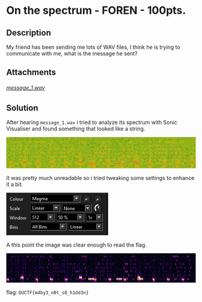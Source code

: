 # On the spectrum - FOREN - 100pts.
## Description
My friend has been sending me lots of WAV files, I think he is trying to communicate with me, what is the message he sent?

## Attachments
###### [message_1.wav](message_1.wav)

## Solution

After hearing `message_1.wav` i tried to analyze its spectrum with Sonic Visualiser and found something that looked like a string.

![Unreadable_flag](imgs/unreadable.png)

It was pretty much unreadable so i tried tweaking some settings to enhance it a bit.

![settings](imgs/settings.png)

A this point the image was clear enough to read the flag.

![flag](imgs/flag.png)

flag: `DUCTF{m4by3_n0t_s0_h1dd3n}`
